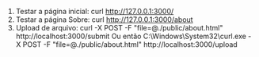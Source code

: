1. Testar a página inicial:
curl http://127.0.0.1:3000/
2. Testar a página Sobre:
curl http://127.0.0.1:3000/about
3. Upload de arquivo:
curl -X POST -F "file=@./public/about.html" http://localhost:3000/submit
Ou então C:\Windows\System32\curl.exe -X POST -F "file=@./public/about.html" http://localhost:3000/upload
